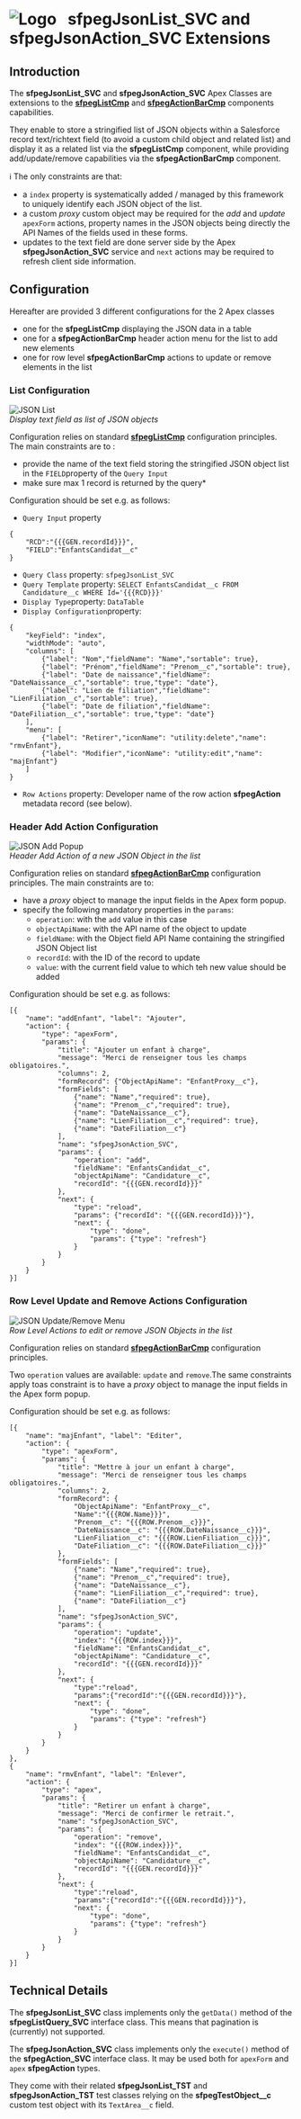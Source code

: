 # ![Logo](/media/Logo.png) &nbsp; **sfpegJsonList_SVC** and **sfpegJsonAction_SVC** Extensions

## Introduction

The **sfpegJsonList_SVC** and **sfpegJsonAction_SVC** Apex Classes are extensions
to the **[sfpegListCmp](/help/sfpegListCmp.md)** and **[sfpegActionBarCmp](/help/sfpegActionBarCmp.md)**
components capabilities.

They enable to store a stringified list of JSON objects within a Salesforce record text/richtext field
(to avoid a custom child object and related list) and display it as a related list via the **sfpegListCmp** component, while providing add/update/remove capabilities via the **sfpegActionBarCmp** component.

ℹ️ The only constraints are that:
* a `index` property is systematically added / managed by this framework
to uniquely identify each JSON object of the list.
* a custom _proxy_ custom object may be required for the _add_ and _update_
`apexForm` actions, property names in the JSON objects being directly the
API Names of the fields used in these forms.
* updates to the text field are done server side by the Apex **sfpegJsonAction_SVC** service
and `next` actions may be required to refresh client side information.


## Configuration

Hereafter are provided 3 different configurations for the 2 Apex classes
* one for the **sfpegListCmp** displaying the JSON data in a table
* one for a **sfpegActionBarCmp** header action menu for the list to add new elements
* one for row level **sfpegActionBarCmp** actions to update or remove elements in the list

### List Configuration

![JSON List](/media/sfpegJsonList.png)<br/>
_Display text field as list of JSON objects_

Configuration relies on standard **[sfpegListCmp](/help/sfpegListCmp.md)** configuration principles.
The main constraints are to :
* provide the name of the text field storing the stringified JSON object list
in the `FIELD`property of the `Query Input`
* make sure max 1 record is returned by the query*

Configuration should be set e.g. as follows:
* `Query Input` property
```
{
    "RCD":"{{{GEN.recordId}}}",
    "FIELD":"EnfantsCandidat__c"
}
```
* `Query Class` property: `sfpegJsonList_SVC`
* `Query Template` property: `SELECT EnfantsCandidat__c FROM Candidature__c WHERE Id='{{{RCD}}}'`
* `Display Type`property: `DataTable`
* `Display Configuration`property:
```
{
    "keyField": "index",
    "widthMode": "auto",
    "columns": [
        {"label": "Nom","fieldName": "Name","sortable": true},
        {"label": "Prénom","fieldName": "Prenom__c","sortable": true},
        {"label": "Date de naissance","fieldName": "DateNaissance__c","sortable": true,"type": "date"},
        {"label": "Lien de filiation","fieldName": "LienFiliation__c","sortable": true},
        {"label": "Date de filiation","fieldName": "DateFiliation__c","sortable": true,"type": "date"}
    ],
    "menu": [
        {"label": "Retirer","iconName": "utility:delete","name": "rmvEnfant"},
        {"label": "Modifier","iconName": "utility:edit","name": "majEnfant"}
    ]
}
```
* `Row Actions` property: Developer name of the row action **sfpegAction** metadata record (see below).


### Header Add Action Configuration 

![JSON Add Popup](/media/sfpegJsonActionAdd.png)<br/>
_Header Add Action of a new JSON Object in the list_

Configuration relies on standard **[sfpegActionBarCmp](/help/sfpegActionBarCmp.md)** configuration principles.
The main constraints are to:
* have a _proxy_ object to manage the input fields in the Apex form popup.
* specify the following mandatory properties in the `params`:
    * `operation`: with the `add` value in this case
    * `objectApiName`: with the API name of the object to update
    * `fieldName`: with the Object field API Name containing the stringified JSON Object list
    * `recordId`: with the ID of the record to update
    * `value`: with the current field value to which teh new value should be added 

Configuration should be set e.g. as follows:
```
[{
    "name": "addEnfant", "label": "Ajouter",
    "action": {
        "type": "apexForm",
        "params": {
            "title": "Ajouter un enfant à charge",
            "message": "Merci de renseigner tous les champs obligatoires.",
            "columns": 2,
            "formRecord": {"ObjectApiName": "EnfantProxy__c"},
            "formFields": [
                {"name": "Name","required": true},
                {"name": "Prenom__c","required": true},
                {"name": "DateNaissance__c"},
                {"name": "LienFiliation__c","required": true},
                {"name": "DateFiliation__c"}
            ],
            "name": "sfpegJsonAction_SVC",
            "params": {
                "operation": "add",
                "fieldName": "EnfantsCandidat__c",
                "objectApiName": "Candidature__c",
                "recordId": "{{{GEN.recordId}}}"
            },
            "next": {
                "type": "reload",
                "params": {"recordId": "{{{GEN.recordId}}}"},
                "next": {
                    "type": "done",
                    "params": {"type": "refresh"}
                }
            }
        }
    }
}]
```


### Row Level Update and Remove Actions Configuration

![JSON Update/Remove Menu](/media/sfpegJsonActionMenu.png)<br/>
_Row Level Actions to edit or remove JSON Objects in the list_

Configuration relies on standard **[sfpegActionBarCmp](/help/sfpegActionBarCmp.md)** configuration principles. 

Two `operation` values are available: `update` and `remove`.The same constraints apply toas  constraint is to have a _proxy_ object to manage the input fields in the Apex form popup.

Configuration should be set e.g. as follows:
```
[{
    "name": "majEnfant", "label": "Editer",
    "action": {
        "type": "apexForm",
        "params": {
            "title": "Mettre à jour un enfant à charge",
            "message": "Merci de renseigner tous les champs obligatoires.",
            "columns": 2,
            "formRecord": {
                "ObjectApiName": "EnfantProxy__c",
                "Name":"{{{ROW.Name}}}",
                "Prenom__c": "{{{ROW.Prenom__c}}}",
                "DateNaissance__c": "{{{ROW.DateNaissance__c}}}",
                "LienFiliation__c": "{{{ROW.LienFiliation__c}}}",
                "DateFiliation__c": "{{{ROW.DateFiliation__c}}}"
            },
            "formFields": [
                {"name": "Name","required": true},
                {"name": "Prenom__c","required": true},
                {"name": "DateNaissance__c"},
                {"name": "LienFiliation__c","required": true},
                {"name": "DateFiliation__c"}
            ],
            "name": "sfpegJsonAction_SVC",
            "params": {
                "operation": "update",
                "index": "{{{ROW.index}}}",
                "fieldName": "EnfantsCandidat__c",
                "objectApiName": "Candidature__c",
                "recordId": "{{{GEN.recordId}}}"
            },
            "next": {
                "type":"reload",
                "params":{"recordId":"{{{GEN.recordId}}}"},
                "next": {
                    "type": "done",
                    "params": {"type": "refresh"}
                }
            }
        }
    }
},
{
    "name": "rmvEnfant", "label": "Enlever",
    "action": {
        "type": "apex",
        "params": {
            "title": "Retirer un enfant à charge",
            "message": "Merci de confirmer le retrait.",
            "name": "sfpegJsonAction_SVC",
            "params": {
                "operation": "remove",
                "index": "{{{ROW.index}}}",
                "fieldName": "EnfantsCandidat__c",
                "objectApiName": "Candidature__c",
                "recordId": "{{{GEN.recordId}}}"
            },
            "next": {
                "type":"reload",
                "params":{"recordId":"{{{GEN.recordId}}}"},
                "next": {
                    "type": "done",
                    "params": {"type": "refresh"}
                }
            }
        }
    }
}]
```

## Technical Details

The **sfpegJsonList_SVC** class implements only the `getData()` method of the **sfpegListQuery_SVC** interface class. This means that pagination is (currently) not supported.

The **sfpegJsonAction_SVC** class implements only the `execute()` method of the **sfpegAction_SVC** interface class. It may be used both for `apexForm` and `apex` **sfpegAction** types.

They come with their related  **sfpegJsonList_TST** and **sfpegJsonAction_TST** test classes
relying on the **sfpegTestObject__c** custom test object with its `TextArea__c` field.
